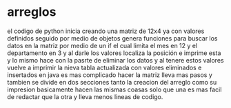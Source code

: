 # arreglos
el codigo de python inicia creando una matriz de 12x4 ya con valores definidos seguido por medio de objetos genera funciones para buscar los datos en la matriz por medio de un if el cual limita el mes en 12 y el departamento en 3 y al darle los valores localiza la posición e imprime esta y lo mismo hace con la pasrte de eliminar los datos y al tenere estos valores vuelve a imprimir la nieva tabla actualizada con valores eliminados e insertados en java es mas complicado hacer la matriz lleva mas pasos y tambien se divide en dos secciones tanto la creacion del arreglo como su impresion basicamente hacen las mismas coasas solo que una es mas facil de redactar que la otra y lleva menos lineas de codigo.

